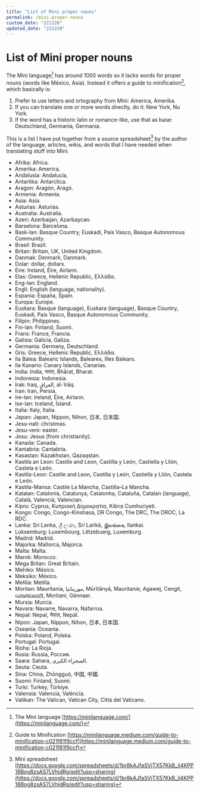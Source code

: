 ```yaml
---
title: "List of Mini proper nouns"
permalink: /mini-proper-nouns
custom_date: "221220"
updated_date: "221220"
---
```


# List of Mini proper nouns

The Mini language[^1] has around 1000 words so it lacks words for proper nouns (words like México, Asia). Instead it offers a guide to minification[^2], which basically is:

1. Prefer to use letters and ortography from Mini: America, Amerika.
2. If you can translate one or more words directly, do it: New York, Nu York.
3. If the word has a historic latin or romance-like, use that as base: Deutschland, Germania, Germania.

This is a list I have put together from a source spreadsheet[^3] by the author of the language, articles, wikis, and words that I have needed when translating stuff into Mini:

- Afrika: Africa.
- Amerika: America.
- Andalusia: Andalucía.
- Antartika: Antarctica.
- Aragon: Aragón, Aragó.
- Armenia: Armenia.
- Asia: Asia.
- Asturias: Asturias.
- Australia: Australia.
- Azeri: Azerbaijan, Azərbaycan.
- Barselona: Barcelona.
- Bask-lan: Basque Country, Euskadi, País Vasco, Basque Autonomous Community.
- Brasil: Brazil.
- Britan: Britain, UK, United Kingdom.
- Danmak: Denmark, Danmark.
- Dolar: dollar, dollars.
- Eire: Ireland, Éire, Airlann.
- Elas: Greece, Hellenic Republic, Ελλάδα.
- Eng-lan: England.
- Engli: English (language, nationality).
- Espania: España, Spain.
- Europa: Europe.
- Euskara: Basque (language), Euskara (language), Basque Country, Euskadi, País Vasco, Basque Autonomous Community.
- Filipin: Philippines.
- Fin-lan: Finland, Suomi.
- Frans: France, Francia.
- Galisia: Galicia, Galiza.
- Germania: Germany, Deutschland.
- Gris: Greece, Hellenic Republic, Ελλάδα.
- Ila Balea: Balearic Islands, Baleares, Illes Balears.
- Ila Kanario: Canary Islands, Canarias.
- India: India, भारत, Bhārat, Bharat.
- Indonesia: Indonesia.
- Irak: Iraq, العراق, al-ʿIrāq.
- Iran: Iran, Persia.
- Ire-lan: Ireland, Éire, Airlann.
- Ise-lan: Iceland, Ísland.
- Italia: Italy, Italia.
- Japan: Japan, Nippon, Nihon, 日本, 日本国.
- Jesu-nati: christmas.
- Jesu-veni: easter.
- Jesu: Jesus (from christianity).
- Kanada: Canada.
- Kantabria: Cantabria.
- Kasastan: Kazakhstan, Qazaqstan.
- Kastila an Leon: Castile and Leon, Castilla y León, Castiella y Llión, Castela e León.
- Kastila-Leon: Castile and Leon, Castilla y León, Castiella y Llión, Castela e León.
- Kastila-Mansa: Castile La Mancha, Castilla–La Mancha.
- Katalan: Catalonia, Catalunya, Catalonha, Cataluña, Catalan (language), Català, Valencià, Valencian.
- Kipro: Cyprus, Κυπριακή Δημοκρατία, Kıbrıs Cumhuriyeti.
- Kongo: Congo, Congo-Kinshasa, DR Congo, The DRC, The DROC, La RDC.
- Lanka: Sri Lanka, ශ්‍රී ලංකා, Śrī Laṅkā, இலங்கை, Ilaṅkai.
- Luksemburg: Luxembourg, Lëtzebuerg, Luxemburg.
- Madrid: Madrid.
- Majorka: Mallorca, Majorca.
- Malta: Malta.
- Marok: Morocco.
- Mega Britan: Great Britain.
- Mehiko: México.
- Meksiko: México.
- Melilia: Melilla.
- Moritan: Mauritania, موريتانيا, Mūrītānyā, Mauritanie, Agawej, Cengit, 𞤃𞤮𞤪𞤭𞤼𞤢𞤲𞤭, Moritani, Gànnaar.
- Mursia: Murcia.
- Navara: Navarre, Navarra, Nafarroa.
- Nepal: Nepal, नेपाल, Nepāl.
- Nipon: Japan, Nippon, Nihon, 日本, 日本国.
- Oseania: Oceania.
- Polska: Poland, Polska.
- Portugal: Portugal.
- Rioha: La Rioja.
- Rusia: Russia, Россия.
- Saara: Sahara, الصحراء الكبرى.
- Seuta: Ceuta.
- Sina: China, Zhōngguó, 中国, 中國.
- Suomi: Finland, Suomi.
- Turki: Turkey, Türkiye.
- Valensia: Valencia, València.
- Vatikan: The Vatican, Vatican City, Città del Vaticano.

[^1]: The Mini language [https://minilanguage.com/](https://minilanguage.com/)
[^2]: Guide to Minification [https://minilanguage.medium.com/guide-to-minification-c021f81f9ccf](https://minilanguage.medium.com/guide-to-minification-c021f81f9ccf)
[^3]: Mini spreadsheet [https://docs.google.com/spreadsheets/d/1br8kAJfaSVjTX57KkB_il4KPP18Bog8zsAS7LVhjdRg/edit?usp=sharing](https://docs.google.com/spreadsheets/d/1br8kAJfaSVjTX57KkB_il4KPP18Bog8zsAS7LVhjdRg/edit?usp=sharing)
